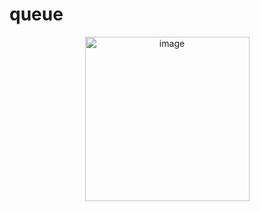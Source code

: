 # queue

<div align="center">
  <img width="263" alt="image" src="https://github.com/user-attachments/assets/32d2b268-2af5-413d-be1d-0c40402eaab4" />
</div>
